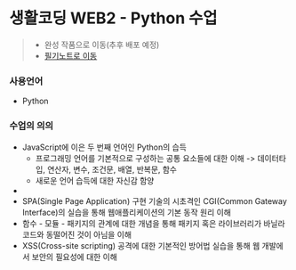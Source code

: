 # 생활코딩 WEB2 - Python 수업

> - 완성 작품으로 이동(추후 배포 예정)
> - [필기노트로 이동](https://github.com/kshyun1223/study_note/blob/main/%EC%83%9D%ED%99%9C%EC%BD%94%EB%94%A9/04.%20WEB2%20-%20Python.md)

### 사용언어
- Python

### 수업의 의의
- JavaScript에 이은 두 번째 언어인 Python의 습득
  - 프로그래밍 언어를 기본적으로 구성하는 공통 요소들에 대한 이해
    -> 데이터타입, 연산자, 변수, 조건문, 배열, 반복문, 함수
  - 새로운 언어 습득에 대한 자신감 함양
- 
- SPA(Single Page Application) 구현 기술의 시초격인 CGI(Common Gateway Interface)의 실습을 통해 웹애플리케이션의 기본 동작 원리 이해
- 함수 - 모듈 - 패키지의 관계에 대한 개념을 통해 패키지 혹은 라이브러리가 바닐라 코드와 동떨어진 것이 아님을 이해
- XSS(Cross-site scripting) 공격에 대한 기본적인 방어법 실습을 통해 웹 개발에서 보안의 필요성에 대한 이해